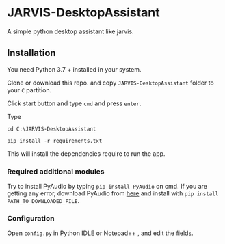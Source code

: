 # JARVIS-DesktopAssistant
A simple python desktop assistant like jarvis.

## Installation

You need Python 3.7 + installed in your system.

Clone or download this repo. and copy  ```JARVIS-DesktopAssistant``` folder to your ```C``` partition.

Click start button and type ```cmd``` and press ```enter```.

Type

```cd C:\JARVIS-DesktopAssistant```

```pip install -r requirements.txt```

This will install the dependencies require to run the app.

### Required additional modules

Try to install PyAudio by typing ```pip install PyAudio``` on cmd. If you are getting any error, download PyAudio from [here]( http://www.lfd.uci.edu/~gohlke/pythonlibs/#pyaudio?) and install with ```pip install PATH_TO_DOWNLOADED_FILE```.

### Configuration

Open ```config.py``` in Python IDLE or Notepad++ , and edit the fields.